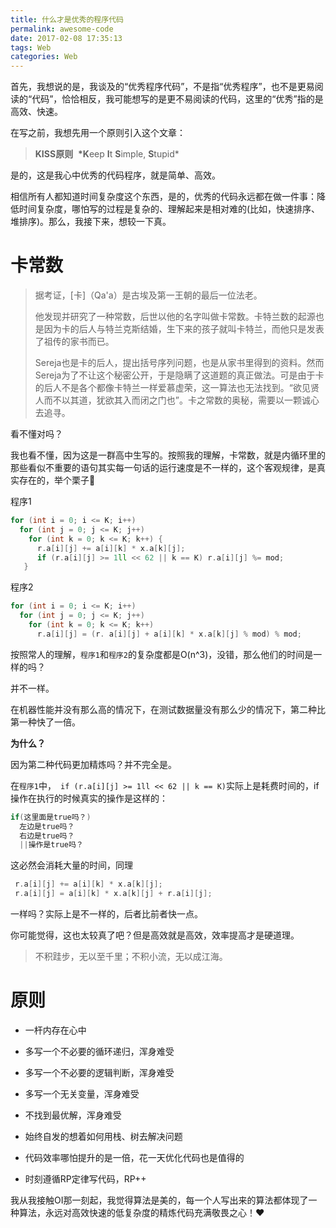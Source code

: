 ```yaml
---
title: 什么才是优秀的程序代码
permalink: awesome-code
date: 2017-02-08 17:35:13
tags: Web
categories: Web
---
```




首先，我想说的是，我谈及的“优秀程序代码”，不是指“优秀程序”，也不是更易阅读的“代码”，恰恰相反，我可能想写的是更不易阅读的代码，这里的“优秀”指的是高效、快速。

在写之前，我想先用一个原则引入这个文章：

> **KISS原则**  **\*K**eep **I**t **S**imple, **S**tupid* 

是的，这是我心中优秀的代码程序，就是简单、高效。

相信所有人都知道时间复杂度这个东西，是的，优秀的代码永远都在做一件事：降低时间复杂度，哪怕写的过程是复杂的、理解起来是相对难的(比如，快速排序、堆排序)。那么，我接下来，想较一下真。

# 卡常数

> 据考证，[卡]（Qa'a）是古埃及第一王朝的最后一位法老。
>
> 他发现并研究了一种常数，后世以他的名字叫做卡常数。卡特兰数的起源也是因为卡的后人与特兰克斯结婚，生下来的孩子就叫卡特兰，而他只是发表了祖传的家书而已。
>
> Sereja也是卡的后人，提出括号序列问题，也是从家书里得到的资料。然而Sereja为了不让这个秘密公开，于是隐瞒了这道题的真正做法。可是由于卡的后人不是各个都像卡特兰一样爱慕虚荣，这一算法也无法找到。“欲见贤人而不以其道，犹欲其入而闭之门也”。卡之常数的奥秘，需要以一颗诚心去追寻。



看不懂对吗？

我也看不懂，因为这是一群高中生写的。按照我的理解，卡常数，就是内循环里的那些看似不重要的语句其实每一句话的运行速度是不一样的，这个客观规律，是真实存在的，举个栗子🌰

程序1

```c
for (int i = 0; i <= K; i++)
  for (int j = 0; j <= K; j++)
    for (int k = 0; k <= K; k++) { 
      r.a[i][j] += a[i][k] * x.a[k][j];
      if (r.a[i][j] >= 1ll << 62 || k == K) r.a[i][j] %= mod;
   }
```

程序2

```C
for (int i = 0; i <= K; i++)
  for (int j = 0; j <= K; j++)
    for (int k = 0; k <= K; k++)
      r.a[i][j] = (r. a[i][j] + a[i][k] * x.a[k][j] % mod) % mod; 
```

按照常人的理解，`程序1`和`程序2`的复杂度都是O(n^3)，没错，那么他们的时间是一样的吗？

并不一样。

在机器性能并没有那么高的情况下，在测试数据量没有那么少的情况下，第二种比第一种快了一倍。

**为什么？**

因为第二种代码更加精炼吗？并不完全是。

在`程序1`中，`` if (r.a[i][j] >= 1ll << 62 || k == K)``实际上是耗费时间的，if操作在执行的时候真实的操作是这样的：

```c
if(这里面是true吗？)
  左边是true吗？
  右边是true吗？
  ||操作是true吗？
```

这必然会消耗大量的时间，同理

```c
 r.a[i][j] += a[i][k] * x.a[k][j];
 r.a[i][j] = a[i][k] * x.a[k][j] + r.a[i][j];
```

一样吗？实际上是不一样的，后者比前者快一点。

你可能觉得，这也太较真了吧？但是高效就是高效，效率提高才是硬道理。

> 不积跬步，无以至千里；不积小流，无以成江海。

# 原则

* 一杆内存在心中

* 多写一个不必要的循环递归，浑身难受

* 多写一个不必要的逻辑判断，浑身难受

* 多写一个无关变量，浑身难受

* 不找到最优解，浑身难受

* 始终自发的想着如何用栈、树去解决问题

* 代码效率哪怕提升的是一倍，花一天优化代码也是值得的

* 时刻遵循RP定律写代码，RP++


我从我接触OI那一刻起，我觉得算法是美的，每一个人写出来的算法都体现了一种算法，永远对高效快速的低复杂度的精炼代码充满敬畏之心！❤️